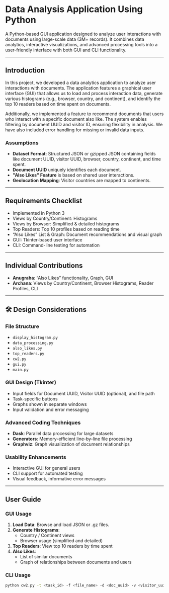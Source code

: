 #  Data Analysis Application Using Python

A Python-based GUI application designed to analyze user interactions with documents using large-scale data (3M+ records). It combines data analytics, interactive visualizations, and advanced processing tools into a user-friendly interface with both GUI and CLI functionality.

---

## Introduction

In this project, we developed a data analytics application to analyze user interactions with documents. The application features a graphical user interface (GUI) that allows us to load and process interaction data, generate various histograms (e.g., browser, country, and continent), and identify the top 10 readers based on time spent on documents.

Additionally, we implemented a feature to recommend documents that users who interact with a specific document also like. The system enables filtering by document UUID and visitor ID, ensuring flexibility in analysis. We have also included error handling for missing or invalid data inputs.

###  Assumptions

- **Dataset Format**: Structured JSON or gzipped JSON containing fields like document UUID, visitor UUID, browser, country, continent, and time spent.
- **Document UUID** uniquely identifies each document.
- **"Also Likes" Feature** is based on shared user interactions.
- **Geolocation Mapping**: Visitor countries are mapped to continents.

---

##  Requirements Checklist

- Implemented in Python 3  
- Views by Country/Continent: Histograms  
- Views by Browser: Simplified & detailed histograms  
- Top Readers: Top 10 profiles based on reading time  
- “Also Likes” List & Graph: Document recommendations and visual graph  
- GUI: Tkinter-based user interface  
- CLI: Command-line testing for automation  

---

##  Individual Contributions

- **Anugraha**: “Also Likes” functionality, Graph, GUI  
- **Archana**: Views by Country/Continent, Browser Histograms, Reader Profiles, CLI  

---

## 🛠 Design Considerations

###  File Structure

- `display_histogram.py`  
- `data_processing.py`  
- `also_likes.py`  
- `top_readers.py`  
- `cw2.py`  
- `gui.py`  
- `main.py`

###  GUI Design (Tkinter)

- Input fields for Document UUID, Visitor UUID (optional), and file path  
- Task-specific buttons  
- Graphs shown in separate windows  
- Input validation and error messaging  

###  Advanced Coding Techniques

- **Dask**: Parallel data processing for large datasets  
- **Generators**: Memory-efficient line-by-line file processing  
- **Graphviz**: Graph visualization of document relationships  

###  Usability Enhancements

- Interactive GUI for general users  
- CLI support for automated testing  
- Visual feedback, informative error messages  

---

##  User Guide

### GUI Usage

1. **Load Data**: Browse and load JSON or .gz files.  
2. **Generate Histograms**:  
   - Country / Continent views  
   - Browser usage (simplified and detailed)  
3. **Top Readers**: View top 10 readers by time spent  
4. **Also Likes**:  
   - List of similar documents  
   - Graph of relationships between documents and users  

### CLI Usage

```bash
python cw2.py -t <task_id> -f <file_name> -d <doc_uuid> -v <visitor_uuid>
